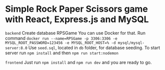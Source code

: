 # Simple Rock Paper Scissors game with React, Express.js and MySQL

`backend`
Create database RPSGame You can use Docker for that. 
Run command `docker run --name=RPSGame -p 3306:3306 -e MYSQL_ROOT_PASSWORD=123456 -e MYSQL_ROOT_HOST=% -d mysql/mysql-server:8.0` 
Use `seed.sql`, located in `db` folder, for database seeding. To start server run `npm install` and then `npm run start:nodemon`

`frontend`
Just run `npm install` and `npm run dev` and you are ready to go.
